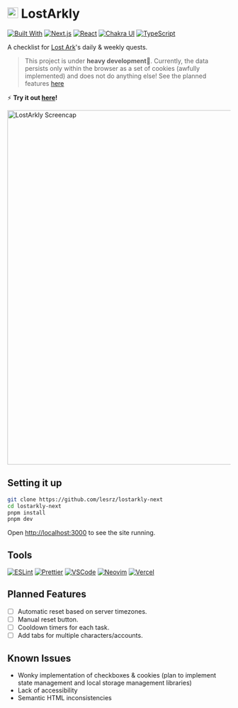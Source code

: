 # <img src="https://user-images.githubusercontent.com/87744767/160224530-25b35904-ab1d-466f-b5da-1f38bca153a9.png" height="24px"/> LostArkly
<a href="#" title="Built With">![Built With](https://img.shields.io/badge/-Built%20With-222222?style=flat-square)</a>
<a href="https://nextjs.org/" title="Next">![Next.js](https://img.shields.io/badge/-Next-e8ebec?&logo=nextdotjs&logoColor=222222&style=flat-square)</a>
<a href="https://reactjs.org/" title="React">![React](https://img.shields.io/badge/-React-e8ebec?&logo=React&logoColor=189AB4&style=flat-square)</a>
<a href="https://chakra-ui.com/" title="Chakra UI">![Chakra UI](https://img.shields.io/badge/-Chakra%20UI-e8ebec?&logo=chakraui&style=flat-square)</a>
<a href="https://www.typescriptlang.org" title="TypeScript">![TypeScript](https://img.shields.io/badge/-TypeScript-e8ebec?&logo=TypeScript&style=flat-square)</a>

A checklist for [Lost Ark](https://www.playlostark.com/)'s daily & weekly quests.

> This project is under **heavy development**🚧.
> Currently, the data persists only within the browser as a set of cookies (awfully implemented) and does not do anything else! See the planned features [here](#planned-features)

⚡ **Try it out [here](https://lostarkly.vercel.app)!**

<a href="https://user-images.githubusercontent.com/87744767/160224346-baa88e6e-0068-4633-aa45-c842a384cd67.gif" title="LostArkly Screencap">
  <img src="https://user-images.githubusercontent.com/87744767/160224346-baa88e6e-0068-4633-aa45-c842a384cd67.gif" alt="LostArkly Screencap" width="800px"/>
</a>

## Setting it up

```bash
git clone https://github.com/lesrz/lostarkly-next
cd lostarkly-next
pnpm install
pnpm dev
```

Open [http://localhost:3000](http://localhost:3000) to see the site running.
## Tools

  <a href="https://eslint.org/" title="ESLint">![ESLint](https://img.shields.io/badge/-ESLint-1b1a3f?&logo=eslint&logoColor=4b3abf&style=flat-square)</a>
  <a href="https://prettier.io/" title="Prettier">![Prettier](https://img.shields.io/badge/-Prettier-1a2a30?&logo=prettier&logoColor=b38831&style=flat-square)</a>
  <a href="https://code.visualstudio.com/" title="VSCode">![VSCode](https://img.shields.io/badge/-Visual%20Studio%20Code-2c2b30?&logo=visualstudiocode&logoColor=2386c5&style=flat-square)</a>
  <a href="https://neovim.io/" title="Neovim">![Neovim](https://img.shields.io/badge/-Neovim-317dbb?&logo=neovim&logoColor=579a49&style=flat-square)</a>
  <a href="https://vercel.com/" title="Vercel">![Vercel](https://img.shields.io/badge/-Vercel-222222?&logo=vercel&logoColor=ffffff&style=flat-square)</a>
  
## Planned Features

- [ ] Automatic reset based on server timezones.
- [ ] Manual reset button.
- [ ] Cooldown timers for each task.
- [ ] Add tabs for multiple characters/accounts.

## Known Issues

- Wonky implementation of checkboxes & cookies (plan to implement state management and local storage management libraries)
- Lack of accessibility
- Semantic HTML inconsistencies
